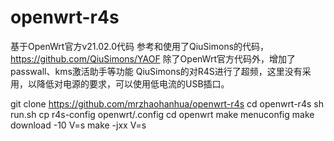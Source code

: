 # openwrt-r4s
基于OpenWrt官方v21.02.0代码
参考和使用了QiuSimons的代码，https://github.com/QiuSimons/YAOF
除了OpenWrt官方代码外，增加了passwall、kms激活助手等功能
QiuSimons的对R4S进行了超频，这里没有采用，以降低对电源的要求，可以使用低电流的USB插口。

git clone https://github.com/mrzhaohanhua/openwrt-r4s
cd openwrt-r4s
sh run.sh
cp r4s-config openwrt/.config
cd openwrt
make menuconfig
make download -10 V=s
make -jxx V=s
